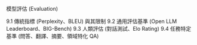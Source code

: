 模型評估 (Evaluation)

9.1 傳統指標 (Perplexity、BLEU) 與其限制
9.2 通用評估基準 (Open LLM Leaderboard、BIG-Bench)
9.3 人類評估 (對話測試、Elo Rating)
9.4 任務特定基準 (問答、翻譯、摘要、領域特化 QA)